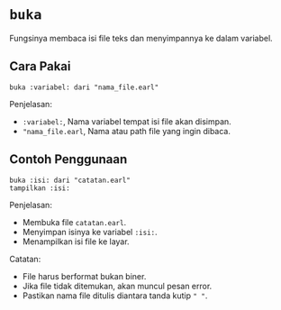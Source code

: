 # `buka`
Fungsinya membaca isi file teks dan menyimpannya ke dalam variabel.

## Cara Pakai
```earl
buka :variabel: dari "nama_file.earl"
```
Penjelasan:
- `:variabel:`, Nama variabel tempat isi file akan disimpan.
- `"nama_file.earl`, Nama atau path file yang ingin dibaca.

## Contoh Penggunaan
```earl
buka :isi: dari "catatan.earl"
tampilkan :isi:
```
Penjelasan:
- Membuka file `catatan.earl`.
- Menyimpan isinya ke variabel `:isi:`.
- Menampilkan isi file ke layar.

Catatan:
- File harus berformat bukan biner.
- Jika file tidak ditemukan, akan muncul pesan error.
- Pastikan nama file ditulis diantara tanda kutip `" "`.
